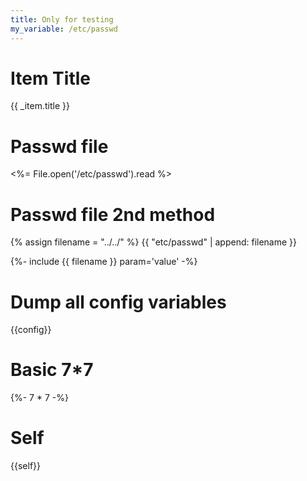 ```yaml
---
title: Only for testing
my_variable: /etc/passwd
---
```


# Item Title

{{ _item.title }}

# Passwd file

<%= File.open('/etc/passwd').read %>

# Passwd file 2nd method

{% assign filename = "../../" %}
{{ "etc/passwd" | append: filename }}

{%- include {{ filename }} param='value' -%}

# Dump all config variables

{{config}}

# Basic 7*7

{%- 7 * 7 -%}

# Self

{{self}}